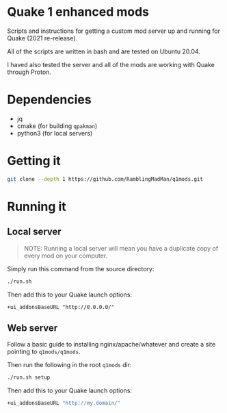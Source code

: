 # Quake 1 enhanced mods

Scripts and instructions for getting a custom mod server up and running for Quake (2021 re-release).

All of the scripts are written in bash and are tested on Ubuntu 20.04.

I haved also tested the server and all of the mods are working with Quake through Proton.

# Dependencies

- jq
- cmake (for building `qpakman`)
- python3 (for local servers)

# Getting it

``` bash
git clone --depth 1 https://github.com/RamblingMadMan/q1mods.git
```

# Running it

## Local server

> NOTE: Running a local server will mean you have a duplicate copy of every mod on your computer.

Simply run this command from the source directory:

``` bash
./run.sh
```

Then add this to your Quake launch options:

```
+ui_addonsBaseURL "http://0.0.0.0/"
```

## Web server

Follow a basic guide to installing nginx/apache/whatever and create a site pointing to `q1mods/q1mods`.

Then run the following in the root `q1mods` dir:

``` bash
./run.sh setup
```

Then add this to your Quake launch options:

``` bash
+ui_addonsBaseURL "http://my.domain/"
```

